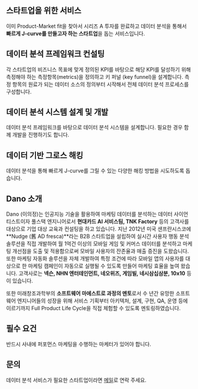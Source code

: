 
## 스타트업을 위한 서비스
이미 Product-Market fit을 찾아서 시리즈 A 투자를 완료하고 데이터 분석을 통해서 **빠르게 J-curve를 만들고자 하는 스타트업**을 돕는 서비스입니다.

## 데이터 분석 프레임워크 컨설팅
각 스타트업의 비즈니스 목표에 맞게 정의된 KPI를 바탕으로 해당 KPI를 달성하기 위해 측정해야 하는 측정항목(metrics)을 정의하고 키 퍼널 (key funnel)을 설계합니다. 측정 항목의 원료가 되는 데이터 소스의 정의부터 시작해서 전체 데이터 분석 프로세스를 구성합니다.

## 데이터 분석 시스템 설계 및 개발
데이터 분석 프레임워크를 바탕으로 데이터 분석 시스템을 설계합니다. 필요한 경우 함께 개발을 진행하기도 합니다.

## 데이터 기반 그로스 해킹
데이터 분석을 통해 빠르게 J-curve를 그릴 수 있는 다양한 해킹 방법을 시도하도록 돕습니다.

## Dano 소개
Dano (이의정)는 인공지능 기술을 활용하여 마케팅 데이터를 분석하는 데이터 사이언티스트이자 풀스택 엔지니어로서 **현대카드 AI 서비스팀, TNK Factory** 등의 고객사를 대상으로 기업 대상 교육과 컨설팅을 하고 있습니다. 지난 2012년 미국 샌프란시스코에 **Nudge (舊 AD fresca)**라는 B2B 스타트업을 설립하여 실시간 사용자 행동 분석 솔루션을 직접 개발하여 월 1억건 이상의 모바일 게임 및 커머스 데이터를 분석하고 마케팅 개선점을 도출 및 적용함으로써 모바일 사용자의 잔존율과 매출 증진을 도왔습니다. 또한 마케팅 자동화 솔루션을 자체 개발하여 특정 조건에 따라 모바일 앱의 사용자를 대상으로 한 마케팅 캠페인이 자동으로 실행될 수 있도록 만들어 마케팅 효율을 높여 왔습니다. 고객사로는 **넥슨, NHN 엔터테인먼트, 네오위즈, 게임빌, 네시삼십삼분, 10x10** 등이 있습니다.

또한 미래창조과학부의 **소프트웨어 마에스트로 과정의 멘토**로서 수 년간 유망한 소프트웨어 엔지니어들의 성장을 위해 서비스 기획부터 아키텍처, 설계, 구현, QA, 운영 등에 이르기까지 Full Product Life Cycle을 직접 체험할 수 있도록 멘토링하였습니다.
 
## 필수 요건
반드시 사내에 퍼포먼스 마케팅을 수행하는 마케터가 있어야 합니다.
 
## 문의
데이터 분석 서비스가 필요한 스타트업이라면 [메일](mailto:dano@dano.ai)로 연락 주세요.

